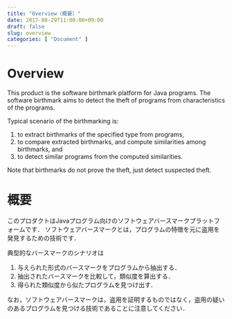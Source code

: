 ```yaml
---
title: "Overview（概要）"
date: 2017-08-29T11:00:00+09:00
draft: false
slug: overview
categories: [ "Document" ]
---
```


# Overview

This product is the software birthmark platform for Java programs.
The software birthmark aims to detect the theft of programs from characteristics of the programs.

Typical scenario of the birthmarking is:

1. to extract birthmarks of the specified type from programs,
2. to compare extracted birthmarks, and compute similarities among birthmarks, and
3. to detect similar programs from the computed similarities.

Note that birthmarks do not prove the theft, just detect suspected theft.

# 概要

このプロダクトはJavaプログラム向けのソフトウェアバースマークプラットフォームです．
ソフトウェアバースマークとは，プログラムの特徴を元に盗用を発見するための技術です．

典型的なバースマークのシナリオは

1. 与えられた形式のバースマークをプログラムから抽出する．
2. 抽出されたバースマークを比較して，類似度を算出する．
3. 得られた類似度から似たプログラムを見つけ出す．

なお，ソフトウェアバースマークは，盗用を証明するものではなく，盗用の疑いのあるプログラムを見つける技術であることに注意してください．
